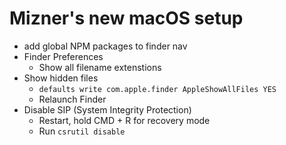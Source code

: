 # Mizner's new macOS setup

* add global NPM packages to finder nav
* Finder Preferences
  * Show all filename extenstions
* Show hidden files 
  * `defaults write com.apple.finder AppleShowAllFiles YES`
  * Relaunch Finder
* Disable SIP (System Integrity Protection)
  * Restart, hold CMD + R for recovery mode
  * Run `csrutil disable`
